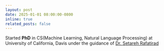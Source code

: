 ```yaml
---
layout: post
date: 2025-01-01 08:00:00-0800
inline: true
related_posts: false
---
```

Started **PhD** in CS(Machine Learning, Natural Language Processing) at University of California, Davis under the guidance of [Dr. Setareh Rafatirad](https://web.cs.ucdavis.edu/~srafatir/)
